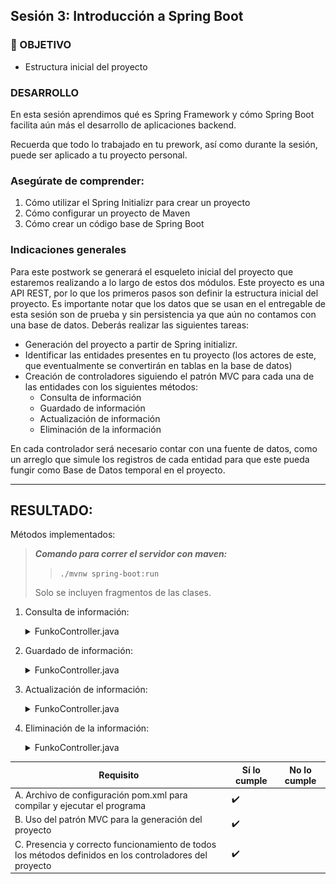 ## Sesión 3: Introducción a Spring Boot

### :dart: OBJETIVO

- Estructura inicial del proyecto

### DESARROLLO

En esta sesión aprendimos qué es Spring Framework y cómo Spring Boot facilita aún más el desarrollo de aplicaciones backend.

Recuerda que todo lo trabajado en tu prework, así como durante la sesión, puede ser aplicado a tu proyecto personal. 

### Asegúrate de comprender:

1. Cómo utilizar el Spring Initializr para crear un proyecto
2. Cómo configurar un proyecto de Maven
3. Cómo crear un código base de Spring Boot


### Indicaciones generales
Para este postwork se generará el esqueleto inicial del proyecto que estaremos realizando a lo largo de estos dos módulos. Este proyecto es una API REST, por lo que los primeros pasos son definir la estructura inicial del proyecto. Es importante notar que los datos que se usan en el entregable de esta sesión son de prueba y sin persistencia ya que aún no contamos con una base de datos.
Deberás realizar las siguientes tareas:

- Generación del proyecto a partir de Spring initializr.
- Identificar las entidades presentes en tu proyecto (los actores de este, que eventualmente se convertirán en tablas en la base de datos)
- Creación de controladores siguiendo el patrón MVC para cada una de las entidades con los siguientes métodos:
   - Consulta de información 
   - Guardado de información
   - Actualización de información
   - Eliminación de la información

En cada controlador será necesario contar con una fuente de datos, como un arreglo que simule los registros de cada entidad para que este pueda fungir como Base de Datos temporal en el proyecto.

***

## RESULTADO:
Métodos implementados:

> ***Comando para correr el servidor con maven:*** 
>> `./mvnw spring-boot:run`
>
> Solo se incluyen fragmentos de las clases.

1. Consulta de información:
	<details>
	<summary> FunkoController.java</summary>
	
	```java
	@GetMapping("/obtenerFunkos")
	public List<ProductosFunko> obtenerFunkos(){
		return funkos;
	}

	@GetMapping("/obtenerFunko/{id}")
	public ProductosFunko obtenerFunko(@PathVariable Long id){
		// Usando Stream
		return funkos.stream().filter(funko -> funko.getId().equals(id)).findFirst().orElse(null);
	}
	```
	> Evidencia de Insomnia:
	
	![Consulta1](./img/Consulta1.png)	
	![Consulta1](./img/Consulta2.png)
	</details>
	
2. Guardado de información:
	<details>
		<summary> FunkoController.java</summary>
		
	```java
	@PostMapping("/crearFunko")
	public ProductosFunko crearFunko(@RequestBody CrearFunko funko){
		ProductosFunko nuevoFunko = new ProductosFunko(++ultimoId, funko.getNombre(), funko.getPrecio(), funko.getDescripcion());
		funkos.add(nuevoFunko);
		return nuevoFunko;
	}
	```
	> Evidencia de Insomnia:
		
	![Guardar1](./img/Guardar1.png)
	![Guardar2](./img/Guardar2.png)
	</details>
	
3. Actualización de información:
	<details>
	<summary> FunkoController.java</summary>
	
	```java
	@PatchMapping("/modificarFunko/{id}")
	public ProductosFunko modificarFunko(@PathVariable Long id, @RequestBody CrearFunko funko){
		for (ProductosFunko f : funkos ){
			if (f.getId().equals(id)){
				ProductosFunko funkoModificado = new ProductosFunko(
						id,
						(funko.getNombre() == null || funko.getNombre().equals("")) ? f.getNombre() : funko.getNombre(),
						(funko.getPrecio() == 0) ? f.getPrecio() : funko.getPrecio(),
						(funko.getDescripcion() == null || funko.getNombre().equals("")) ? f.getDescripcion() : funko.getDescripcion());
				funkos.set(funkos.indexOf(f), funkoModificado);
				return funkoModificado;
			}
		}
		return null;
	}
	```
	> Evidencia de Insomnia:
		
	![Actualiza1](./img/Actualiza1.png)
	![Actualiza2](./img/Actualiza2.png)

	</details>
		
4. Eliminación de la información:
		<details>
	<summary> FunkoController.java</summary>
	
	```java
	@DeleteMapping("/borrarFunko/{id}")
	public List<ProductosFunko> borrarFunko (@PathVariable Long id){
		for (ProductosFunko f : funkos ){
			if (f.getId().equals(id)){
				funkos.remove(f);
				return funkos;
			}
		}
		return null;
	}
	```
			
	> Evidencia de Insomnia:
		
	![Elimina1](./img/Elimina1.png)
	![Elimina2](./img/Elimina2.png)
	![Elimina3](./img/Elimina3.png)
	</details>
			
| Requisito | Sí lo cumple | No lo cumple |
| --------- | ------------ | ------------ |
| A. Archivo de configuración pom.xml para compilar y ejecutar el programa | :heavy_check_mark: | |
| B. Uso del patrón MVC para la generación del proyecto | :heavy_check_mark: | |
| C. Presencia y correcto funcionamiento de todos los métodos definidos en los controladores del proyecto | :heavy_check_mark: | |
